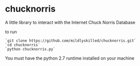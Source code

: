 # chucknorris
A little library to interact with the Internet Chuck Norris Database

to run

    `git clone https://github.com/mildlyskilled/chucknorris.git`
    `cd chucknorris`
    `python chucknorris.py`

You must have the python 2.7 runtime installed on your machine